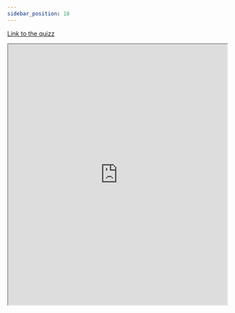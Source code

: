 ```yaml
---
sidebar_position: 18
---
```



[Link to the quizz](https://drive.google.com/file/d/1rsFLMfj4eyPsu2vO8M4GtFeADy9BQdPS/view?usp=drive_link)

<iframe src="https://drive.google.com/file/d/1rsFLMfj4eyPsu2vO8M4GtFeADy9BQdPS/preview" width="100%" height="600"></iframe>
